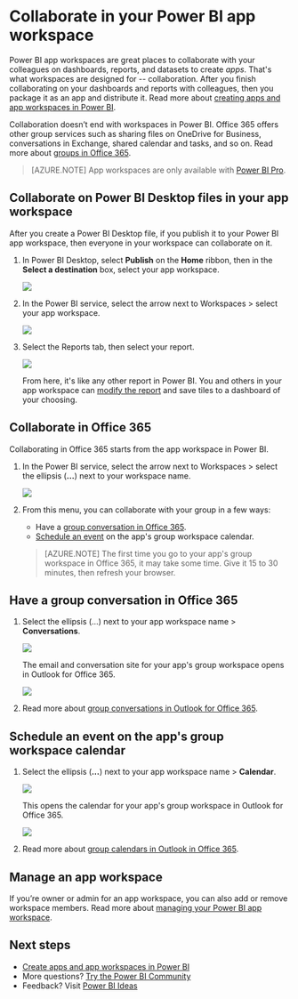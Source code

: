 <properties 
   pageTitle="Collaborate in your Power BI app workspace"
   description="Read about collaborating on Power BI Desktop files in your app workspace, and with Office 365 services like sharing files on OneDrive for Business, conversations in Exchange, calendar, and tasks."
   services="powerbi" 
   documentationCenter="" 
   authors="maggiesMSFT" 
   manager="erikre" 
   backup="ajayan"
   editor=""
   tags=""
   qualityFocus="no"
   qualityDate=""/>
 
<tags
   ms.service="powerbi"
   ms.devlang="NA"
   ms.topic="article"
   ms.tgt_pltfrm="NA"
   ms.workload="powerbi"
   ms.date="08/17/2017"
   ms.author="maggies"/>
# Collaborate in your Power BI app workspace

Power BI app workspaces are great places to collaborate with your colleagues on dashboards, reports, and datasets to create *apps*. That's what workspaces are designed for -- collaboration. After you finish collaborating on your dashboards and reports with colleagues, then you package it as an app and distribute it. Read more about [creating apps and app workspaces in Power BI](powerbi-service-create-apps.md). 

Collaboration doesn’t end with workspaces in Power BI. Office 365 offers other group services such as sharing files on OneDrive for Business, conversations in Exchange, shared calendar and tasks, and so on. Read more about [groups in Office 365](https://support.office.com/article/Create-a-group-in-Office-365-7124dc4c-1de9-40d4-b096-e8add19209e9).

> [AZURE.NOTE] App workspaces are only available with [Power BI Pro](powerbi-free-vs-pro.md).

## Collaborate on Power BI Desktop files in your app workspace

After you create a Power BI Desktop file, if you publish it to your Power BI app workspace, then everyone in your workspace can collaborate on it.

1. In Power BI Desktop, select **Publish** on the **Home** ribbon, then in the **Select a destination** box, select your app workspace.

    ![](media/powerbi-service-collaborate-with-your-power-bi-group/power-bi-group-publish-pbix.png)

2. In the Power BI service, select the arrow next to Workspaces > select your app workspace.

    ![](media/powerbi-service-collaborate-with-your-power-bi-group/power-bi-workspace-nav-arrow.png)

3. Select the Reports tab, then select your report.

    ![](media/powerbi-service-collaborate-with-your-power-bi-group/power-bi-workspace-report.png)

    From here, it's like any other report in Power BI. You and others in your app workspace can [modify the report](powerbi-service-reports.md) and save tiles to a dashboard of your choosing.


## Collaborate in Office 365

Collaborating in Office 365 starts from the app workspace in Power BI.

1.  In the Power BI service, select the arrow next to Workspaces > select the ellipsis (**…**) next to your workspace name. 

    ![](media/powerbi-service-collaborate-with-your-power-bi-group/power-bi-app-ellipsis.png)

2.  From this menu, you can collaborate with your group in a few ways: 

    - Have a [group conversation in Office 365](powerbi-service-collaborate-with-your-power-bi-group.md#have-a-group-conversation-in-office-365).
    - [Schedule an event](powerbi-service-collaborate-with-your-power-bi-group.md#schedule-an-event-on-the-group-workspace-calendar) on the app's group workspace calendar.

    > [AZURE.NOTE] The first time you go to your app's group workspace in Office 365, it may take some time. Give it 15 to 30 minutes, then refresh your browser.


## Have a group conversation in Office 365

1.  Select the ellipsis (…) next to your app workspace name \> **Conversations**. 

     ![](media/powerbi-service-collaborate-with-your-power-bi-group/power-bi-app-ellipsis.png)

    The email and conversation site for your app's group workspace opens in Outlook for Office 365.

    ![](media/powerbi-service-collaborate-with-your-power-bi-group/pbi_grps_o365convo.png)

2.  Read more about [group conversations in Outlook for Office 365](https://support.office.com/Article/Have-a-group-conversation-a0482e24-a769-4e39-a5ba-a7c56e828b22).

## Schedule an event on the app's group workspace calendar

1.  Select the ellipsis (**…**) next to your app workspace name \> **Calendar**. 

    ![](media/powerbi-service-collaborate-with-your-power-bi-group/power-bi-app-ellipsis.png)

    This opens the calendar for your app's group workspace in Outlook for Office 365.

    ![](media/powerbi-service-collaborate-with-your-power-bi-group/PBI_Grps_O365_Calendar.png)

2.  Read more about [group calendars in Outlook in Office 365](https://support.office.com/Article/Add-edit-and-subscribe-to-group-events-0cf1ad68-1034-4306-b367-d75e9818376a).

## Manage an app workspace

If you’re owner or admin for an app workspace, you can also add or remove workspace members. Read more about [managing your Power BI app workspace](powerbi-service-manage-your-group-in-power-bi-and-office-365.md).


## Next steps

- [Create apps and app workspaces in Power BI](powerbi-service-create-apps.md)
- More questions? [Try the Power BI Community](http://community.powerbi.com/)
- Feedback? Visit [Power BI Ideas](https://ideas.powerbi.com/forums/265200-power-bi)
 

